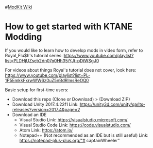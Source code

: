#[ModKit Wiki](../../wiki)
# How to get started with KTANE Modding

If you would like to learn how to develop mods in video form, refer to Royal_Flu$h's tutorial series:
https://www.youtube.com/playlist?list=PLDHjUZseb2dn07p0Hh35iYJt-pDtWSgJ0

For videos about things Royal's tutorial does not cover, look here:
https://www.youtube.com/playlist?list=PL-1P5EmkkFxrwWW6z0uZ5nBdRImsReOQ0

Basic setup for first-time users:
- Download this repo (Clone or Download) > (Download ZIP)
- Download Unity 2017.4.22f1
  Link: https://unity3d.com/unity/qa/lts-releases?version=2017.4&page=2
- Download an IDE
  - Visual Studio Link: https://visualstudio.microsoft.com/
  - Visual Studio Code Link: https://code.visualstudio.com/
  - Atom Link: https://atom.io/
  - Notepad++ (Not recommended as an IDE but is still useful) Link: https://notepad-plus-plus.org/"# captainWheeler" 
